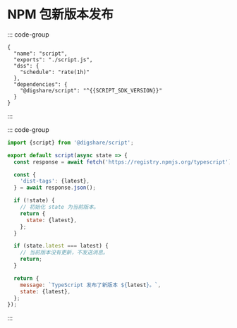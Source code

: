 <script setup>
  import {SCRIPT_SDK_VERSION} from '../../@variables.js';
</script>

# NPM 包新版本发布

::: code-group

```json-vue [package.json]
{
  "name": "script",
  "exports": "./script.js",
  "dss": {
    "schedule": "rate(1h)"
  },
  "dependencies": {
    "@digshare/script": "^{{SCRIPT_SDK_VERSION}}"
  }
}
```

:::

::: code-group

```js [script.js]
import {script} from '@digshare/script';

export default script(async state => {
  const response = await fetch('https://registry.npmjs.org/typescript');

  const {
    'dist-tags': {latest},
  } = await response.json();

  if (!state) {
    // 初始化 state 为当前版本。
    return {
      state: {latest},
    };
  }

  if (state.latest === latest) {
    // 当前版本没有更新，不发送消息。
    return;
  }

  return {
    message: `TypeScript 发布了新版本 ${latest}。`,
    state: {latest},
  };
});
```

:::
